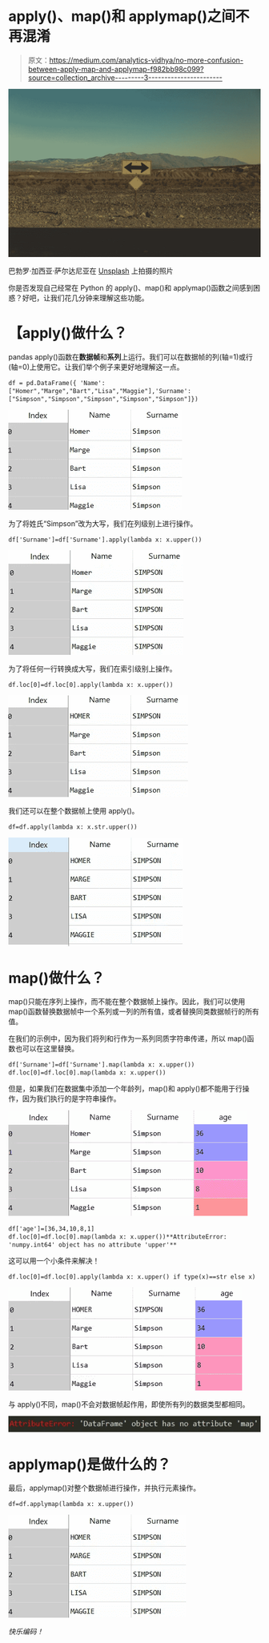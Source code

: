 # apply()、map()和 applymap()之间不再混淆

> 原文：<https://medium.com/analytics-vidhya/no-more-confusion-between-apply-map-and-applymap-f982bb98c099?source=collection_archive---------3----------------------->

![](img/70aef1bb714ec43aaa09a93c5b5e4636.png)

巴勃罗·加西亚·萨尔达尼亚在 [Unsplash](https://unsplash.com?utm_source=medium&utm_medium=referral) 上拍摄的照片

你是否发现自己经常在 Python 的 apply()、map()和 applymap()函数之间感到困惑？好吧，让我们花几分钟来理解这些功能。

# 【apply()做什么？

pandas apply()函数在**数据帧**和**系列**上运行。我们可以在数据帧的列(轴=1)或行(轴=0)上使用它。让我们举个例子来更好地理解这一点。

```
df = pd.DataFrame({ 'Name': ["Homer","Marge","Bart","Lisa","Maggie"],'Surname': ["Simpson","Simpson","Simpson","Simpson","Simpson"]})
```

![](img/e02e4a9c8259800ffe774561aa45cb2a.png)

为了将姓氏“Simpson”改为大写，我们在列级别上进行操作。

```
df['Surname']=df['Surname'].apply(lambda x: x.upper())
```

![](img/3b0de273e508135d5e46d9cb989d24f3.png)

为了将任何一行转换成大写，我们在索引级别上操作。

```
df.loc[0]=df.loc[0].apply(lambda x: x.upper())
```

![](img/ad3cf248d97a0198f318a95b87f47bea.png)

我们还可以在整个数据帧上使用 apply()。

```
df=df.apply(lambda x: x.str.upper())
```

![](img/db67ef824c90e22cd8e04245f46c4eec.png)

# map()做什么？

map()只能在序列上操作，而不能在整个数据帧上操作。因此，我们可以使用 map()函数替换数据帧中一个系列或一列的所有值，或者替换同类数据帧行的所有值。

在我们的示例中，因为我们将列和行作为一系列同质字符串传递，所以 map()函数也可以在这里替换。

```
df['Surname']=df['Surname'].map(lambda x: x.upper())
df.loc[0]=df.loc[0].map(lambda x: x.upper())
```

但是，如果我们在数据集中添加一个年龄列，map()和 apply()都不能用于行操作，因为我们执行的是字符串操作。

![](img/bf7e107e4dd7969f5f3e382da3c37fbb.png)

```
df['age']=[36,34,10,8,1]
df.loc[0]=df.loc[0].map(lambda x: x.upper())**AttributeError: 'numpy.int64' object has no attribute 'upper'**
```

这可以用一个小条件来解决！

```
df.loc[0]=df.loc[0].apply(lambda x: x.upper() if type(x)==str else x)
```

![](img/7468cd114f679940390bca5160f64cc7.png)

与 apply()不同，map()不会对数据帧起作用，即使所有列的数据类型都相同。

![](img/c69b8f12241f72ce09d5da9b68c494da.png)

# applymap()是做什么的？

最后，applymap()对整个数据帧进行操作，并执行元素操作。

```
df=df.applymap(lambda x: x.upper())
```

![](img/deb3cc3b9be9b65a91ee2cdf57991282.png)

*快乐编码！*